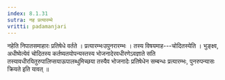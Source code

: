 ```yaml
---
index: 8.1.31
sutra: नह प्रत्यारम्भे
vritti: padamanjari
---
```


 नहेति निपातसमाहारः प्रतिषेधे वर्तते । प्रत्यारम्भःउपुनरारम्भः । तस्य विषयमाह---चोदितस्येति । भुङ्क्ष्व, अधीष्वेत्येवं चोदितस्य कर्तष्यतयोपन्यस्तस्य भोजनादेरवधीरणेऽवज्ञाते सति तस्यावधीरयितुरुपालिप्सयाऊपालब्धुमिच्छया तस्यैव भोजनादेः प्रतिषेधेन सम्बन्धः प्रत्यारम्भः, पुनरुपन्यासः क्रियते इति यावत् ॥
